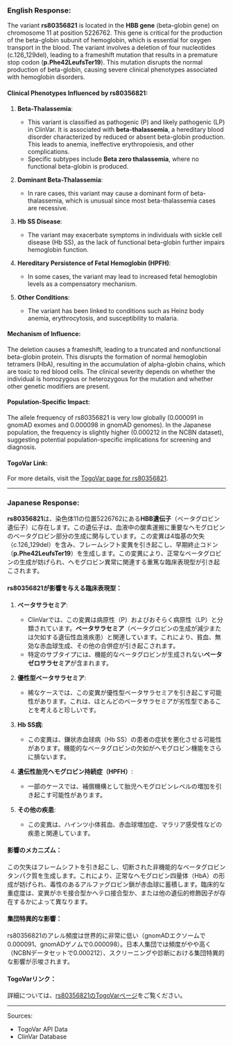 ### English Response:

The variant **rs80356821** is located in the **HBB gene** (beta-globin gene) on chromosome 11 at position 5226762. This gene is critical for the production of the beta-globin subunit of hemoglobin, which is essential for oxygen transport in the blood. The variant involves a deletion of four nucleotides (c.126_129del), leading to a frameshift mutation that results in a premature stop codon (**p.Phe42LeufsTer19**). This mutation disrupts the normal production of beta-globin, causing severe clinical phenotypes associated with hemoglobin disorders.

#### Clinical Phenotypes Influenced by rs80356821:
1. **Beta-Thalassemia**:
   - This variant is classified as pathogenic (P) and likely pathogenic (LP) in ClinVar. It is associated with **beta-thalassemia**, a hereditary blood disorder characterized by reduced or absent beta-globin production. This leads to anemia, ineffective erythropoiesis, and other complications.
   - Specific subtypes include **Beta zero thalassemia**, where no functional beta-globin is produced.

2. **Dominant Beta-Thalassemia**:
   - In rare cases, this variant may cause a dominant form of beta-thalassemia, which is unusual since most beta-thalassemia cases are recessive.

3. **Hb SS Disease**:
   - The variant may exacerbate symptoms in individuals with sickle cell disease (Hb SS), as the lack of functional beta-globin further impairs hemoglobin function.

4. **Hereditary Persistence of Fetal Hemoglobin (HPFH)**:
   - In some cases, the variant may lead to increased fetal hemoglobin levels as a compensatory mechanism.

5. **Other Conditions**:
   - The variant has been linked to conditions such as Heinz body anemia, erythrocytosis, and susceptibility to malaria.

#### Mechanism of Influence:
The deletion causes a frameshift, leading to a truncated and nonfunctional beta-globin protein. This disrupts the formation of normal hemoglobin tetramers (HbA), resulting in the accumulation of alpha-globin chains, which are toxic to red blood cells. The clinical severity depends on whether the individual is homozygous or heterozygous for the mutation and whether other genetic modifiers are present.

#### Population-Specific Impact:
The allele frequency of rs80356821 is very low globally (0.000091 in gnomAD exomes and 0.000098 in gnomAD genomes). In the Japanese population, the frequency is slightly higher (0.000212 in the NCBN dataset), suggesting potential population-specific implications for screening and diagnosis.

#### TogoVar Link:
For more details, visit the [TogoVar page for rs80356821](https://togovar.org/variant/tgv371136709).

---

### Japanese Response:

**rs80356821**は、染色体11の位置5226762にある**HBB遺伝子**（ベータグロビン遺伝子）に存在します。この遺伝子は、血液中の酸素運搬に重要なヘモグロビンのベータグロビン部分の生成に関与しています。この変異は4塩基の欠失（c.126_129del）を含み、フレームシフト変異を引き起こし、早期終止コドン（**p.Phe42LeufsTer19**）を生成します。この変異により、正常なベータグロビンの生成が妨げられ、ヘモグロビン異常に関連する重篤な臨床表現型が引き起こされます。

#### rs80356821が影響を与える臨床表現型：
1. **ベータサラセミア**:
   - ClinVarでは、この変異は病原性（P）およびおそらく病原性（LP）と分類されています。**ベータサラセミア**（ベータグロビンの生成が減少または欠如する遺伝性血液疾患）と関連しています。これにより、貧血、無効な赤血球生成、その他の合併症が引き起こされます。
   - 特定のサブタイプには、機能的なベータグロビンが生成されない**ベータゼロサラセミア**が含まれます。

2. **優性型ベータサラセミア**:
   - 稀なケースでは、この変異が優性型ベータサラセミアを引き起こす可能性があります。これは、ほとんどのベータサラセミアが劣性型であることを考えると珍しいです。

3. **Hb SS病**:
   - この変異は、鎌状赤血球病（Hb SS）の患者の症状を悪化させる可能性があります。機能的なベータグロビンの欠如がヘモグロビン機能をさらに損ないます。

4. **遺伝性胎児ヘモグロビン持続症（HPFH）**:
   - 一部のケースでは、補償機構として胎児ヘモグロビンレベルの増加を引き起こす可能性があります。

5. **その他の疾患**:
   - この変異は、ハインツ小体貧血、赤血球増加症、マラリア感受性などの疾患と関連しています。

#### 影響のメカニズム：
この欠失はフレームシフトを引き起こし、切断された非機能的なベータグロビンタンパク質を生成します。これにより、正常なヘモグロビン四量体（HbA）の形成が妨げられ、毒性のあるアルファグロビン鎖が赤血球に蓄積します。臨床的な重症度は、変異がホモ接合型かヘテロ接合型か、または他の遺伝的修飾因子が存在するかによって異なります。

#### 集団特異的な影響：
rs80356821のアレル頻度は世界的に非常に低い（gnomADエクソームで0.000091、gnomADゲノムで0.000098）。日本人集団では頻度がやや高く（NCBNデータセットで0.000212）、スクリーニングや診断における集団特異的な影響が示唆されます。

#### TogoVarリンク：
詳細については、[rs80356821のTogoVarページ](https://togovar.org/variant/tgv371136709)をご覧ください。

--- 
Sources:
- TogoVar API Data
- ClinVar Database
